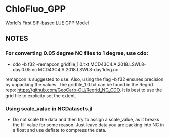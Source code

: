 # ChloFluo_GPP
World's First SIF-based LUE GPP Model

## NOTES

### For converting 0.05 degree NC files to 1 degree, use cdo:

* cdo -b f32 -remapcon,gridfile_1.0.txt MCD43C4.A.2018.LSWI.8-day.0.05.nc MCD43C4.A.2018.LSWI.8-day.1deg.nc

remapcon is suggested to use. Also, using the flag -b f32 ensures precision by unpacking the values. The gridfile_1.0.txt can be found in the Regrid repo: https://github.com/GeoCarb-OU/Regrid_NC_CDO. It is best to use the grid file to explicity set the extent.

### Using scale_value in NCDatasets.jl

* Do not scale the data and then try to assign a scale_value, as it breaks the fill value for some reason. Just leave data you are packing into NC in a float and use deflate to compress the data. 
